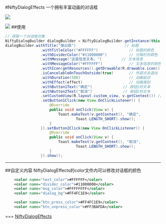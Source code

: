 #NiftyDialogEffects
一个拥有丰富动画的对话框

![](https://github.com/zt1991616/blog/raw/master/Image/14081501.png)

![](https://github.com/zt1991616/blog/raw/master/Image/14081502.png)
##使用
```java
// 获取一个对话框对象
NiftyDialogBuilder dialogBuilder = NiftyDialogBuilder.getInstance(this);
dialogBuilder.withTitle("弹出框")						// 标题
				.withTitleColor("#FFFFFF")				// 标题的颜色
				.withDividerColor("#11000000")			// 分隔栏的颜色
				.withMessage("这是信息文本。")			// 文本信息
				.withMessageColor("#FFFFFF")			// 文本信息的颜色
				.withIcon(getResources().getDrawable(R.drawable.icon))	// 标题栏的图标
				.isCancelableOnTouchOutside(true) 		// 外部点击退出
				.withDuration(500) 						// 动画延迟
				.withEffect(effect) 					// 动画类别 
				.withButton1Text("确定") 				// 按钮1的文本
				.withButton2Text("取消") 				// 按钮2的文本
				.setCustomView(R.layout.custom_view, v.getContext()) // 设置自定义view
				.setButton1Click(new View.OnClickListener() {
					@Override
					public void onClick(View v) {
						Toast.makeText(v.getContext(), "确定",
								Toast.LENGTH_SHORT).show();
					}
				}).setButton2Click(new View.OnClickListener() {
					@Override
					public void onClick(View v) {
						Toast.makeText(v.getContext(), "取消",
								Toast.LENGTH_SHORT).show();
					}
				}).show();
```
---
##自定义内容
NiftyDialogEffects的color文件内可以修改对话框的颜色
```xml
	<color name="text_color">#FFFFFF</color>
    <color name="divider_color">#11000000</color>
    <color name="msg_color">#FFFFFFFF</color>
    <color name="dialog_bg">#FF4FC1E9</color>

    <color name="btn_press_color">#FF4FC1E9</color>
    <color name="btn_unpress_color">#FF3BAFDA</color>
```
===
[NiftyDialogEffects](https://github.com/zt1991616/NiftyDialogEffects/)